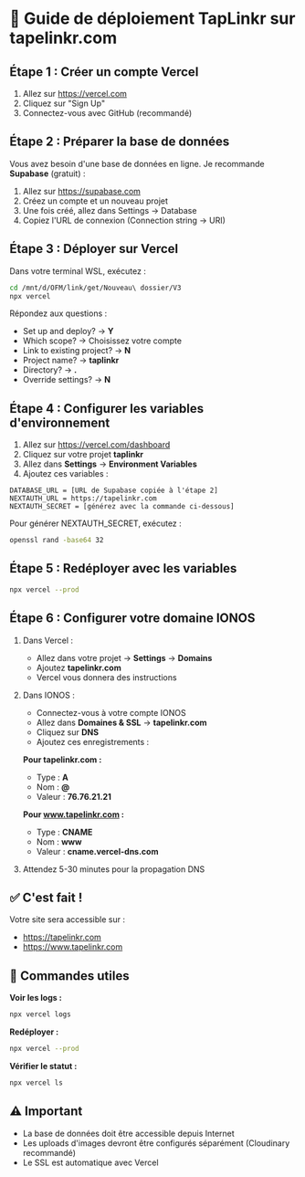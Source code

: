 # 🚀 Guide de déploiement TapLinkr sur tapelinkr.com

## Étape 1 : Créer un compte Vercel
1. Allez sur https://vercel.com
2. Cliquez sur "Sign Up"
3. Connectez-vous avec GitHub (recommandé)

## Étape 2 : Préparer la base de données
Vous avez besoin d'une base de données en ligne. Je recommande **Supabase** (gratuit) :

1. Allez sur https://supabase.com
2. Créez un compte et un nouveau projet
3. Une fois créé, allez dans Settings → Database
4. Copiez l'URL de connexion (Connection string → URI)

## Étape 3 : Déployer sur Vercel

Dans votre terminal WSL, exécutez :

```bash
cd /mnt/d/OFM/link/get/Nouveau\ dossier/V3
npx vercel
```

Répondez aux questions :
- Set up and deploy? → **Y**
- Which scope? → Choisissez votre compte
- Link to existing project? → **N**
- Project name? → **taplinkr**
- Directory? → **.**
- Override settings? → **N**

## Étape 4 : Configurer les variables d'environnement

1. Allez sur https://vercel.com/dashboard
2. Cliquez sur votre projet **taplinkr**
3. Allez dans **Settings** → **Environment Variables**
4. Ajoutez ces variables :

```
DATABASE_URL = [URL de Supabase copiée à l'étape 2]
NEXTAUTH_URL = https://tapelinkr.com
NEXTAUTH_SECRET = [générez avec la commande ci-dessous]
```

Pour générer NEXTAUTH_SECRET, exécutez :
```bash
openssl rand -base64 32
```

## Étape 5 : Redéployer avec les variables

```bash
npx vercel --prod
```

## Étape 6 : Configurer votre domaine IONOS

1. Dans Vercel :
   - Allez dans votre projet → **Settings** → **Domains**
   - Ajoutez **tapelinkr.com**
   - Vercel vous donnera des instructions

2. Dans IONOS :
   - Connectez-vous à votre compte IONOS
   - Allez dans **Domaines & SSL** → **tapelinkr.com**
   - Cliquez sur **DNS**
   - Ajoutez ces enregistrements :

   **Pour tapelinkr.com :**
   - Type : **A**
   - Nom : **@**
   - Valeur : **76.76.21.21**

   **Pour www.tapelinkr.com :**
   - Type : **CNAME**
   - Nom : **www**
   - Valeur : **cname.vercel-dns.com**

3. Attendez 5-30 minutes pour la propagation DNS

## ✅ C'est fait !

Votre site sera accessible sur :
- https://tapelinkr.com
- https://www.tapelinkr.com

## 🔧 Commandes utiles

**Voir les logs :**
```bash
npx vercel logs
```

**Redéployer :**
```bash
npx vercel --prod
```

**Vérifier le statut :**
```bash
npx vercel ls
```

## ⚠️ Important
- La base de données doit être accessible depuis Internet
- Les uploads d'images devront être configurés séparément (Cloudinary recommandé)
- Le SSL est automatique avec Vercel